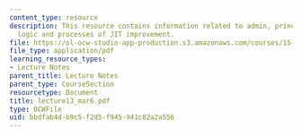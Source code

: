 ```yaml
---
content_type: resource
description: This resource contains information related to admin, principles of TPS,
  logic and processes of JIT improvement.
file: https://ol-ocw-studio-app-production.s3.amazonaws.com/courses/15-760a-operations-management-spring-2002/bbdfab4db9c5f2d5f945941c82a2a556_lecture13_mar6.pdf
file_type: application/pdf
learning_resource_types:
- Lecture Notes
parent_title: Lecture Notes
parent_type: CourseSection
resourcetype: Document
title: lecture13_mar6.pdf
type: OCWFile
uid: bbdfab4d-b9c5-f2d5-f945-941c82a2a556
---
```

